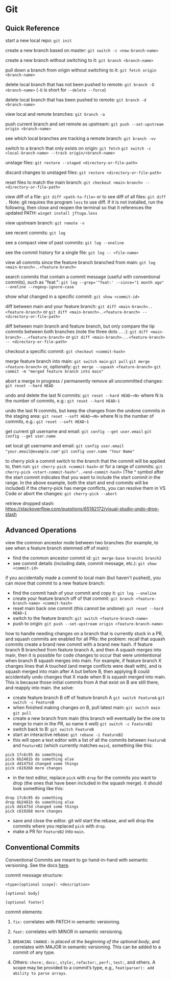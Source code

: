 # Git

## Quick Reference

start a new local repo:
`git init`

create a new branch based on master:
`git switch -c <new-branch-name>`

create a new branch without switching to it:
`git branch <branch-name>`

pull down a branch from origin without switching to it:
`git fetch origin <branch-name>`

delete local branch that has not been pushed to remote:
`git branch -D <branch-name>`
(`-D` is short for `--delete --force`)

delete local branch that has been pushed to remote:
`git branch -d <branch-name>`

view local and remote branches:
`git branch -a`

push current branch and set remote as upstream:
`git push --set-upstream origin <branch-name>`

see which local branches are tracking a remote branch:
`git branch -vv`

switch to a branch that only exists on origin:
`git fetch`
`git switch -c <local-branch-name> --track origin/<branch-name>`

unstage files:
`git restore --staged <directory-or-file-path>`

discard changes to unstaged files:
`git restore <directory-or-file-path>`

reset files to match the main branch:
`git checkout <main-branch> -- <directory-or-file-path>`

view diff of a file:
`git diff <path-to-file>`
or to see diff of all files:
`git diff .`
Note: git requires the program `less` to use diff. If it is not installed, run the following, then close and reopen the terminal so that it references the updated PATH:
`winget install jftuga.less`

view upstream branch:
`git remote -v`

see recent commits:
`git log`

see a compact view of past commits:
`git log --oneline`

see the commit history for a single file:
`git log -- <file-name>`

view all commits since the feature branch branched from main:
`git log <main-branch>..<feature-branch>`

search commits that contain a commit message (useful with conventional commits), such as "feat:":
`git log --grep='^feat:' --since="1 month ago" --oneline --regexp-ignore-case`

show what changed in a specific commit:
`git show <commit-id>`

diff between main and your feature branch:
`git diff <main-branch>..<feature-branch>`
or `git diff <main-branch>..<feature-branch> -- <directory-or-file-path>`

diff between main branch and feature branch, but only compare the tip commits between both branches (note the three dots `...`):
`git diff <main-branch>...<feature-branch>`
or `git diff <main-branch>...<feature-branch> -- <directory-or-file-path>`

checkout a specific commit:
`git checkout <commit-hash>`

merge feature branch into main:
`git switch main`
`git pull`
`git merge <feature-branch>`
or, optionally: `git merge --squash <feature-branch>`
`git commit -m "merged feature branch into main"`

abort a merge in progress / permanently remove all uncommitted changes:
`git reset --hard HEAD`

undo and delete the last N commits:
`git reset --hard HEAD~<N>`
where N is the number of commits, e.g.: `git reset --hard HEAD~1`

undo the last N commits, but keep the changes from the undone commits in the staging area:
`git reset --soft HEAD~<N>`
where N is the number of commits, e.g.: `git reset --soft HEAD~1`

get current git username and email:
`git config --get user.email`
`git config --get user.name`

set local git username and email:
`git config user.email "your.email@example.com"`
`git config user.name "Your Name"`

to cherry pick a commit switch to the branch that the commit will be applied to, then run:
`git cherry-pick <commit-hash>`
or for a range of commits:
`git cherry-pick <start-commit-hash>^..<end-commit-hash>`
(The ^ symbol after the start commit indicates that you want to include the start commit in the range. In the above example, both the start and end commits will be included)
if the cherry-pick has merge conflicts, you can resolve them in VS Code or abort the changes:
`git cherry-pick --abort`

retrieve dropped stash: https://stackoverflow.com/questions/65182172/visual-studio-undo-drop-stash

## Advanced Operations

view the common ancestor node between two branches (for example, to see when a feature branch stemmed off of main):
- find the common ancestor commit id: `git merge-base branch1 branch2`
- see commit details (including date, commit message, etc.): `git show <commit-id>`

if you accidentally made a commit to local main (but haven't pushed), you can move that commit to a new feature branch:
- find the commit hash of your commit and copy it: `git log --oneline`
- create your feature branch off of that commit: `git branch <feature-branch-name> <commit-hash>`
- reset main back one commit (this cannot be undone): `git reset --hard HEAD~1`
- switch to the feature branch: `git switch <feature-branch-name>`
- push to origin: `git push --set-upstream origin <feature-branch-name>`

how to handle needing changes on a branch that is currently stuck in a PR, and squash commits are enabled for all PRs:
the problem: recall that squash commits create a brand new commit with a brand new hash. if feature branch B branched from feature branch A, and then A squash merges into main, then it is possible for code changes to occur that were unintentional when branch B squash merges into main. For example, if feature branch X changes lines that A touched (and merge conflicts were dealt with), and is squash merged into main after A but before B, then applying B could accidentally undo changes that X made when B is squash merged into main. This is because those initial commits from A that exist on B are still there, and reapply into main.
the solve:
- create feature branch B off of feature branch A
`git switch FeatureA`
`git switch -c FeatureB`
- when finished making changes on B, pull latest main:
`git switch main`
`git pull`
- create a new branch from main (this branch will eventually be the one to merge to main in the PR, so name it well)
`git switch -c FeatureB2`
- switch back to B:
`git switch FeatureB`
- start an interactive rebase:
`git rebase -i FeatureB2`
- this will open a text editor with a list of all the commits between `FeatureB` and `FeatureB2` (which currently matches `main`), something like this:
```
pick 1fc6c95 do something
pick 6b2481b do something else
pick dd1475d changed some things
pick c619268 more changes
```
- in the text editor, replace `pick` with `drop` for the commits you want to drop (the ones that have been included in the squash merge). it should look something like this:
```
drop 1fc6c95 do something
drop 6b2481b do something else
pick dd1475d changed some things
pick c619268 more changes
```
- save and close the editor. git will start the rebase, and will drop the commits where you replaced `pick` with `drop`.
- make a PR for `FeatureB2` into `main`.

## Conventional Commits

Conventional Commits are meant to go hand-in-hand with semantic versioning. See the docs [here](https://www.conventionalcommits.org/en/v1.0.0-beta.2/).

commit message structure:
```
<type>[optional scope]: <description>

[optional body]

[optional footer]
```

commit elements:
1. `fix:` correlates with PATCH in semantic versioning.

2. `feat:` correlates with MINOR in semantic versioning.

3. `BREAKING CHANGE:` *is placed at the beginning of the optional body*, and correlates with MAJOR in semantic versioning. This can be added to a commit of any type.

4. Others: `chore:`, `docs:`, `style:`, `refactor:`, `perf:`, `test:`, and others. A scope may be provided to a commit’s type, e.g., `feat(parser): add ability to parse arrays`.
